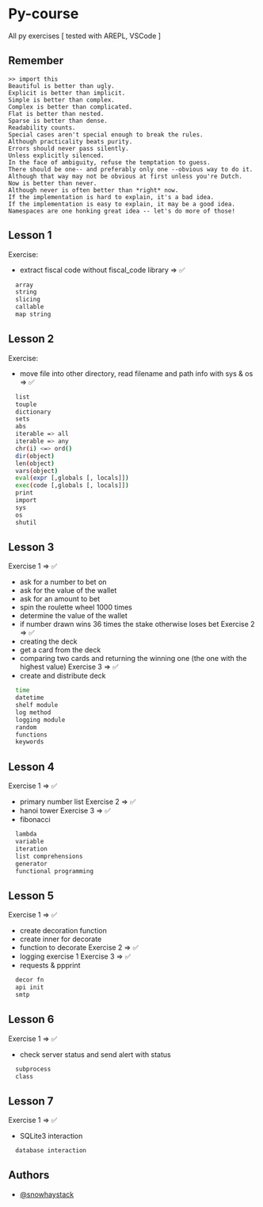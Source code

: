 # Py-course
All py exercises [ tested with AREPL, VSCode ]

## Remember
```ssh
>> import this
Beautiful is better than ugly.
Explicit is better than implicit.
Simple is better than complex.
Complex is better than complicated.
Flat is better than nested.
Sparse is better than dense.
Readability counts.
Special cases aren't special enough to break the rules.
Although practicality beats purity.
Errors should never pass silently.
Unless explicitly silenced.
In the face of ambiguity, refuse the temptation to guess.
There should be one-- and preferably only one --obvious way to do it.
Although that way may not be obvious at first unless you're Dutch.
Now is better than never.
Although never is often better than *right* now.
If the implementation is hard to explain, it's a bad idea.
If the implementation is easy to explain, it may be a good idea.
Namespaces are one honking great idea -- let's do more of those!
```
## Lesson 1
Exercise:
- extract fiscal code without fiscal_code library => ✅

```bash
  array
  string
  slicing
  callable
  map string
```
## Lesson 2
Exercise:
- move file into other directory, read filename and path info
with sys & os => ✅

```bash
  list
  touple
  dictionary
  sets
  abs
  iterable => all
  iterable => any
  chr(i) <=> ord()
  dir(object)
  len(object)
  vars(object)
  eval(expr [,globals [, locals]])
  exec(code [,globals [, locals]])
  print
  import
  sys
  os
  shutil
```
## Lesson 3
Exercise 1 => ✅
- ask for a number to bet on 
- ask for the value of the wallet
- ask for an amount to bet 
- spin the roulette wheel 1000 times
- determine the value of the wallet
- if number drawn wins 36 times the stake otherwise loses bet 
Exercise 2 => ✅
- creating the deck 
- get a card from the deck 
- comparing two cards and returning the winning one (the one with the highest value) 
Exercise 3 => ✅
- create and distribute deck

```bash
  time
  datetime
  shelf module
  log method
  logging module
  random
  functions
  keywords

```
## Lesson 4
Exercise 1 => ✅
- primary number list
Exercise 2 => ✅
- hanoi tower
Exercise 3 => ✅
- fibonacci

```bash
  lambda
  variable
  iteration
  list comprehensions
  generator
  functional programming
```
## Lesson 5
Exercise 1 => ✅
- create decoration function
- create inner for decorate 
- function to decorate
Exercise 2 => ✅
- logging exercise 1
Exercise 3 => ✅
- requests & ppprint

```bash
  decor fn
  api init
  smtp
```
## Lesson 6
Exercise 1 => ✅
- check server status and send alert with status

```bash
  subprocess
  class
```
## Lesson 7
Exercise 1 => ✅
- SQLite3 interaction

```bash
  database interaction
```
## Authors

- [@snowhaystack](https://www.github.com/snowhaystack)

